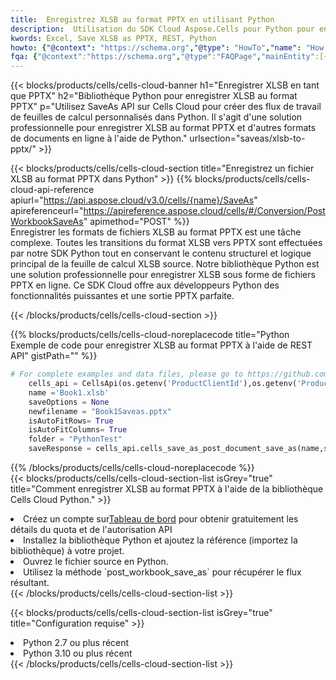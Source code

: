 ```yaml
---
title:  Enregistrez XLSB au format PPTX en utilisant Python
description:  Utilisation du SDK Cloud Aspose.Cells pour Python pour enregistrer le fichier au format XLSB en tant que fichier au format PPTX.
kwords: Excel, Save XLSB as PPTX, REST, Python
howto: {"@context": "https://schema.org","@type": "HowTo","name": "How to save XLSB as PPTX using the Cells Cloud Python library.","description": "How to save XLSB as PPTX using the Cells Cloud Python library.","image": {"@type": "ImageObject"},"url": "/python/saveas/xlsb-to-pptx/","step": [{ "@type": "HowToStep","name": "How to save XLSB as PPTX using the Cells Cloud Python library. step 1", "image": {"@type": "ImageObject",},"url": "/python/saveas/xlsb-to-pptx/","text": "Register an account at <a href='https://dashboard.aspose.cloud/'>Dashboard</a> to get free API quota & authorization details",},{ "@type": "HowToStep","name": "How to save XLSB as PPTX using the Cells Cloud Python library. step 1", "image": {"@type": "ImageObject",},"url": "/python/saveas/xlsb-to-pptx/","text": "Install Python library and add the reference (import the library) to your project.",},{ "@type": "HowToStep","name": "How to save XLSB as PPTX using the Cells Cloud Python library. step 1", "image": {"@type": "ImageObject",},"url": "/python/saveas/xlsb-to-pptx/","text": "Open the source file in Python.",},{ "@type": "HowToStep","name": "How to save XLSB as PPTX using the Cells Cloud Python library. step 1", "image": {"@type": "ImageObject",},"url": "/python/saveas/xlsb-to-pptx/","text": "Use the `post_workbook_save_as` method to retrieve the resulting stream.",}, ],"supply": {"@type": "HowToSupply","name": "document"},"tool": [{"@type": "HowToTool","name": "PyCharm, Visual Studio Code, Sublime, Eclipse"},{"@type": "HowToTool","name": "Aspose Cells"}],"totalTime": "PT6M"}
fqa: {"@context":"https://schema.org","@type":"FAQPage","mainEntity":[{"@type":"Question","name":"Why save file as other formats file in C# using REST API?","acceptedAnswer":{"@type":"Answer","text":"Documents are encoded in many ways, and some files may be incompatible with the software you use. To open and read such files, just save them as appropriate file formats.<br/><ol><li>Install .NET SDK and add the reference (import the library) to your project.</li><li>Open the source file in C# using REST API.</li><li>Call the PostWorkbookSaveAsRequest() method, passing an output filename with required extension.</li><li>Get the result of save as a separate file.</li></ol>"}},{"@type":"Question","name":"What file formats can I save as with your C# library?","acceptedAnswer":{"@type":"Answer","text":"We support a variety of file formats for conversion using .NET library, including XLSX, Excel, xls , PDF, CSV, HTML, Markdown, XML, PNG, JPG, TIFF, Json, TXT and many more."}},{"@type":"Question","name":"What is the maximum allowed file size for conversion using this .NET library?","acceptedAnswer":{"@type":"Answer","text":"There are no file size limits for format conversions using .NET library."}}]}
---
```

{{< blocks/products/cells/cells-cloud-banner h1="Enregistrer XLSB en tant que PPTX" h2="Bibliothèque Python pour enregistrer XLSB au format PPTX" p="Utilisez SaveAs API sur Cells Cloud pour créer des flux de travail de feuilles de calcul personnalisés dans Python. Il s\'agit d\'une solution professionnelle pour enregistrer XLSB au format PPTX et d\'autres formats de documents en ligne à l\'aide de Python." urlsection="saveas/xlsb-to-pptx/" >}}

{{< blocks/products/cells/cells-cloud-section title="Enregistrez un fichier XLSB au format PPTX dans Python" >}}
{{% blocks/products/cells/cells-cloud-api-reference apiurl="https://api.aspose.cloud/v3.0/cells/{name}/SaveAs" apireferenceurl="https://apireference.aspose.cloud/cells/#/Conversion/PostWorkbookSaveAs" apimethod="POST" %}}
<br/>
Enregistrer les formats de fichiers XLSB au format PPTX est une tâche complexe. Toutes les transitions du format XLSB vers PPTX sont effectuées par notre SDK Python tout en conservant le contenu structurel et logique principal de la feuille de calcul XLSB source. Notre bibliothèque Python est une solution professionnelle pour enregistrer XLSB sous forme de fichiers PPTX en ligne. Ce SDK Cloud offre aux développeurs Python des fonctionnalités puissantes et une sortie PPTX parfaite.

{{< /blocks/products/cells/cells-cloud-section >}}

{{% blocks/products/cells/cells-cloud-noreplacecode title="Python Exemple de code pour enregistrer XLSB au format PPTX à l\'aide de REST API" gistPath="" %}}
  
```python
# For complete examples and data files, please go to https://github.com/aspose-cells-cloud/aspose-cells-cloud-python/
    cells_api = CellsApi(os.getenv('ProductClientId'),os.getenv('ProductClientSecret'))
    name ='Book1.xlsb'    
    saveOptions = None
    newfilename = "Book1Saveas.pptx"
    isAutoFitRows= True
    isAutoFitColumns= True
    folder = "PythonTest"
    saveResponse = cells_api.cells_save_as_post_document_save_as(name,save_options=saveOptions, newfilename=(folder +'/' + newfilename),folder=folder)
```
  
{{% /blocks/products/cells/cells-cloud-noreplacecode %}}
<br/>
{{< blocks/products/cells/cells-cloud-section-list isGrey="true" title="Comment enregistrer XLSB au format PPTX à l\'aide de la bibliothèque Cells Cloud Python." >}}
<li> Créez un compte sur<a href="https://dashboard.aspose.cloud/">Tableau de bord</a> pour obtenir gratuitement les détails du quota et de l'autorisation API</li>
<li>Installez la bibliothèque Python et ajoutez la référence (importez la bibliothèque) à votre projet.</li>
<li>Ouvrez le fichier source en Python.</li>
<li>Utilisez la méthode `post_workbook_save_as` pour récupérer le flux résultant.</li>
{{< /blocks/products/cells/cells-cloud-section-list >}}

{{< blocks/products/cells/cells-cloud-section-list isGrey="true" title="Configuration requise" >}}
<li>Python 2.7 ou plus récent</li>
<li>Python 3.10 ou plus récent</li>
{{< /blocks/products/cells/cells-cloud-section-list >}}
